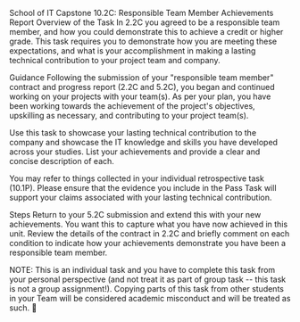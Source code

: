 School of IT Capstone 10.2C: Responsible Team Member Achievements Report
Overview of the Task In 2.2C you agreed to be a responsible team member,
and how you could demonstrate this to achieve a credit or higher grade.
This task requires you to demonstrate how you are meeting these
expectations, and what is your accomplishment in making a lasting
technical contribution to your project team and company.

Guidance Following the submission of your "responsible team member"
contract and progress report (2.2C and 5.2C), you began and continued
working on your projects with your team(s). As per your plan, you have
been working towards the achievement of the project's objectives,
upskilling as necessary, and contributing to your project team(s).

Use this task to showcase your lasting technical contribution to the
company and showcase the IT knowledge and skills you have developed
across your studies. List your achievements and provide a clear and
concise description of each.

You may refer to things collected in your individual retrospective task
(10.1P). Please ensure that the evidence you include in the Pass Task
will support your claims associated with your lasting technical
contribution.

Steps Return to your 5.2C submission and extend this with your new
achievements. You want this to capture what you have now achieved in
this unit. Review the details of the contract in 2.2C and briefly
comment on each condition to indicate how your achievements demonstrate
you have been a responsible team member.

NOTE: This is an individual task and you have to complete this task from
your personal perspective (and not treat it as part of group task --
this task is not a group assignment!). Copying parts of this task from
other students in your Team will be considered academic misconduct and
will be treated as such. 

